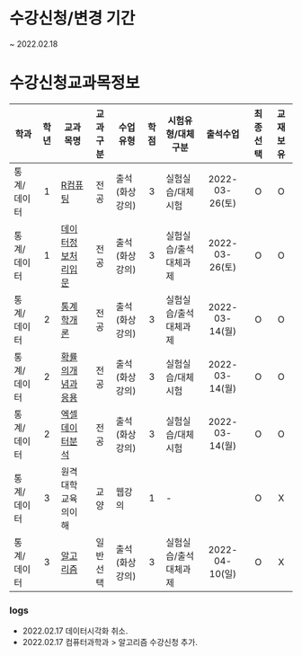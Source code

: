 # 수강신청/변경 기간
~ 2022.02.18

# 수강신청교과목정보

| 학과        | 학년  | 교과목명                                   | 교과구분 | 수업유형       | 학점  | 시험유형/대체구분     |    출석수업    | 최종선택 | 교재보유 |
| ----------- | :---: | ------------------------------------------ | :------: | -------------- | :---: | --------------------- | :------------: | :------: | :------: |
| 통계/데이터 |   1   | [R컴퓨팅](./R컴퓨팅)                       |   전공   | 출석(화상강의) |   3   | 실험실습/대체시험     | 2022-03-26(토) |    O     |    O     |
| 통계/데이터 |   1   | [데이터정보처리입문](./데이터정보처리입문) |   전공   | 출석(화상강의) |   3   | 실험실습/출석대체과제 | 2022-03-26(토) |    O     |    O     |
| 통계/데이터 |   2   | [통계학개론](./통계학개론)                 |   전공   | 출석(화상강의) |   3   | 실험실습/출석대체과제 | 2022-03-14(월) |    O     |    O     |
| 통계/데이터 |   2   | [확률의개념과응용](./확률의개념과응용)     |   전공   | 출석(화상강의) |   3   | 실험실습/대체시험     | 2022-03-14(월) |    O     |    O     |
| 통계/데이터 |   2   | [엑셀데이터분석](./엑셀데이터분석)         |   전공   | 출석(화상강의) |   3   | 실험실습/대체시험     | 2022-03-14(월) |    O     |    O     |
| 통계/데이터 |   3   | 원격대학교육의이해                         |   교양   | 웹강의         |   1   | -                     |                |    O     |    X     |
| 통계/데이터 |   3   | [알고리즘](./알고리즘_컴퓨터과학과)        | 일반선택 | 출석(화상강의) |   3   | 실험실습/출석대체과제 | 2022-04-10(일) |    O     |    X     |


### logs
- 2022.02.17 데이터시각화 취소.
- 2022.02.17 컴퓨터과학과 > 알고리즘 수강신청 추가.




